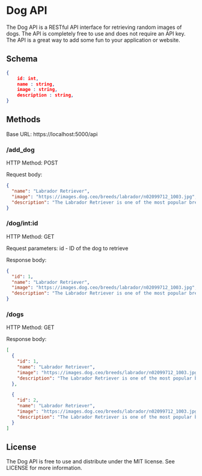 # Dog API

The Dog API is a RESTful API interface for retrieving random images of dogs. The API is completely free to use and does not require an API key. The API is a great way to add some fun to your application or website.

## Schema

```json
{
    id: int,
    name : string,
    image : string,
    description : string,
}
```

## Methods

Base URL: https://localhost:5000/api

### /add_dog

HTTP Method: POST

Request body:

```json
{
  "name": "Labrador Retriever",
  "image": "https://images.dog.ceo/breeds/labrador/n02099712_1003.jpg",
  "description": "The Labrador Retriever is one of the most popular breeds of dog in Canada, the United Kingdom"
}
```

### /dog/int:id

HTTP Method: GET

Request parameters: id - ID of the dog to retrieve

Response body:

```json
{
  "id": 1,
  "name": "Labrador Retriever",
  "image": "https://images.dog.ceo/breeds/labrador/n02099712_1003.jpg",
  "description": "The Labrador Retriever is one of the most popular breeds of dog in Canada, the United Kingdom"
}
```

### /dogs

HTTP Method: GET

Response body:

```json
[
  {
    "id": 1,
    "name": "Labrador Retriever",
    "image": "https://images.dog.ceo/breeds/labrador/n02099712_1003.jpg",
    "description": "The Labrador Retriever is one of the most popular breeds of dog in Canada, the United Kingdom"
  },

  {
    "id": 2,
    "name": "Labrador Retriever",
    "image": "https://images.dog.ceo/breeds/labrador/n02099712_1003.jpg",
    "description": "The Labrador Retriever is one of the most popular breeds of dog in Canada, the United Kingdom"
  }
]
```

## License

The Dog API is free to use and distribute under the MIT license. See LICENSE for more information.
